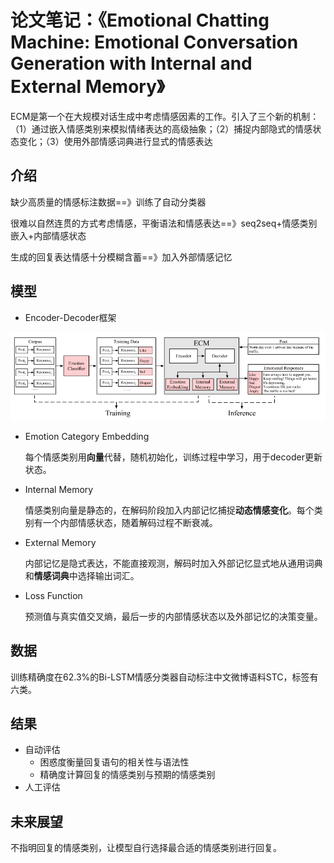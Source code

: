 # 论文笔记：《Emotional Chatting Machine: Emotional Conversation Generation with Internal and External Memory》

ECM是第一个在大规模对话生成中考虑情感因素的工作。引入了三个新的机制：（1）通过嵌入情感类别来模拟情绪表达的高级抽象；（2）捕捉内部隐式的情感状态变化；（3）使用外部情感词典进行显式的情感表达

## 介绍

缺少高质量的情感标注数据==》训练了自动分类器

很难以自然连贯的方式考虑情感，平衡语法和情感表达==》seq2seq+情感类别嵌入+内部情感状态

生成的回复表达情感十分模糊含蓄==》加入外部情感记忆

## 模型

- Encoder-Decoder框架 

![overview](./image/ECM_overview.png)

- Emotion Category Embedding

  每个情感类别用**向量**代替，随机初始化，训练过程中学习，用于decoder更新状态。

- Internal Memory

  情感类别向量是静态的，在解码阶段加入内部记忆捕捉**动态情感变化**。每个类别有一个内部情感状态，随着解码过程不断衰减。

- External Memory

  内部记忆是隐式表达，不能直接观测，解码时加入外部记忆显式地从通用词典和**情感词典**中选择输出词汇。

- Loss Function

  预测值与真实值交叉熵，最后一步的内部情感状态以及外部记忆的决策变量。

## 数据

训练精确度在62.3%的Bi-LSTM情感分类器自动标注中文微博语料STC，标签有六类。

## 结果

- 自动评估
  - 困惑度衡量回复语句的相关性与语法性
  - 精确度计算回复的情感类别与预期的情感类别
- 人工评估

## 未来展望

不指明回复的情感类别，让模型自行选择最合适的情感类别进行回复。